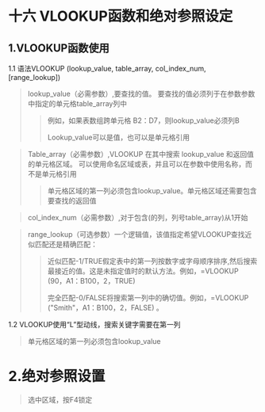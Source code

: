 # 十六 VLOOKUP函数和绝对参照设定
## 1.VLOOKUP函数使用
1.1 语法VLOOKUP (lookup_value, table_array, col_index_num, [range_lookup]) 
> lookup_value（必需参数）,要查找的值。 要查找的值必须列于在参数参数中指定的单元格table_array列中
>> 例如，如果表数组跨单元格 B2：D7，则lookup_value必须列B
>>
>>Lookup_value可以是值，也可以是单元格引用

> Table_array（必需参数）,VLOOKUP 在其中搜索 lookup_value 和返回值的单元格区域。 可以使用命名区域或表，并且可以在参数中使用名称，而不是单元格引用
>> 单元格区域的第一列必须包含lookup_value。单元格区域还需要包含要查找的返回值

> col_index_num（必需参数）,对于包含(的列，列号table_array)从1开始 

> range_lookup（可选参数）一个逻辑值，该值指定希望VLOOKUP查找近似匹配还是精确匹配：
>>近似匹配-1/TRUE假定表中的第一列按数字或字母顺序排序,然后搜索最接近的值。这是未指定值时的默认方法。例如，=VLOOKUP (90，A1：B100，2，TRUE) 
>>
>>完全匹配-0/FALSE将搜索第一列中的确切值。例如，=VLOOKUP ("Smith"，A1：B100，2，FALSE) 。




1.2 VLOOKUP使用“L”型动线，搜索关键字需要在第一列
> 单元格区域的第一列必须包含lookup_value

# 2.绝对参照设置
> 选中区域，按F4锁定


